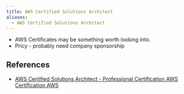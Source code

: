 ```yaml
---
title: AWS Certified Solutions Architect
aliases:
  - AWS Certified Solutions Architect
---
```


- AWS Certificates may be something worth looking into.
- Pricy - probably need company sponsorship

## References

- [AWS Certified Solutions Architect - Professional Certification  AWS Certification  AWS](https://aws.amazon.com/certification/certified-solutions-architect-professional/)
